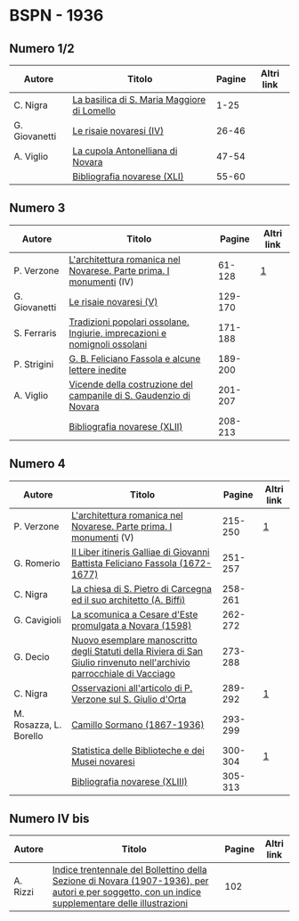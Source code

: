# BSPN - 1936


## Numero 1/2

| Autore        | Titolo                                                                                           | Pagine | Altri link |
|---------------|--------------------------------------------------------------------------------------------------|--------|------------|
| C. Nigra      | [La basilica di S. Maria Maggiore di Lomello](https://en.calameo.com/read/007260735abd0fd899135) | 1-25   |            |
| G. Giovanetti | [Le risaie novaresi (IV)](https://en.calameo.com/read/007260735abd0fd899135)                     | 26-46  |            |
| A. Viglio     | [La cupola Antonelliana di Novara](https://en.calameo.com/read/007260735abd0fd899135)            | 47-54  |            |
|               | [Bibliografia novarese (XLI)](https://en.calameo.com/read/007260735abd0fd899135)                 | 55-60  |            |


## Numero 3

| Autore        | Titolo                                                                                                                         | Pagine  | Altri link                                             |
|---------------|--------------------------------------------------------------------------------------------------------------------------------|---------|--------------------------------------------------------|
| P. Verzone    | [L'architettura romanica nel Novarese. Parte prima. I monumenti](http://www.ssno.it/BSPNo/bspn_aromnov.html#XXX1) (IV)         | 61-128  | [1](https://en.calameo.com/read/007260735b2a572d39c51) |
| G. Giovanetti | [Le risaie novaresi (V)](https://en.calameo.com/read/007260735b2a572d39c51)                                                    | 129-170 |                                                        |
| S. Ferraris   | [Tradizioni popolari ossolane. Ingiurie, imprecazioni e nomignoli ossolani](https://en.calameo.com/read/007260735b2a572d39c51) | 171-188 |                                                        |
| P. Strigini   | [G. B. Feliciano Fassola e alcune lettere inedite](https://en.calameo.com/read/007260735b2a572d39c51)                          | 189-200 |                                                        |
| A. Viglio     | [Vicende della costruzione del campanile di S. Gaudenzio di Novara](https://en.calameo.com/read/007260735b2a572d39c51)         | 201-207 |                                                        |
|               | [Bibliografia novarese (XLII)](https://en.calameo.com/read/007260735b2a572d39c51)                                              | 208-213 |                                                        |


## Numero 4

| Autore                 | Titolo                                                                                                                                                                      | Pagine  | Altri link                                             |
|------------------------|-----------------------------------------------------------------------------------------------------------------------------------------------------------------------------|---------|--------------------------------------------------------|
| P. Verzone             | [L'architettura romanica nel Novarese. Parte prima. I monumenti](http://www.ssno.it/BSPNo/bspn_aromnov.html#XXX2) (V)                                                       | 215-250 | [1](https://en.calameo.com/read/0072607356d126fee99c1) |
| G. Romerio             | [Il Liber itineris Galliae di Giovanni Battista Feliciano Fassola (1672-1677)](https://en.calameo.com/read/0072607356d126fee99c1)                                           | 251-257 |                                                        |
| C. Nigra               | [La chiesa di S. Pietro di Carcegna ed il suo architetto (A. Biffi)](https://en.calameo.com/read/0072607356d126fee99c1)                                                     | 258-261 |                                                        |
| G. Cavigioli           | [La scomunica a Cesare d'Este promulgata a Novara (1598)](https://en.calameo.com/read/0072607356d126fee99c1)                                                                | 262-272 |                                                        |
| G. Decio               | [Nuovo esemplare manoscritto degli Statuti della Riviera di San Giulio rinvenuto nell'archivio parrocchiale di Vacciago](https://en.calameo.com/read/0072607356d126fee99c1) | 273-288 |                                                        |
| C. Nigra               | [Osservazioni all'articolo di P. Verzone sul S. Giulio d'Orta](http://www.ssno.it/BSPNo/bspn_aromnov.html#nigra)                                                            | 289-292 | [1](https://en.calameo.com/read/0072607356d126fee99c1) |
| M. Rosazza, L. Borello | [Camillo Sormano (1867-1936)](https://en.calameo.com/read/0072607356d126fee99c1)                                                                                            | 293-299 |                                                        |
|                        | [Statistica delle Biblioteche e dei Musei novaresi](http://www.ssno.it/BSPNo/bspn_not36.html#364)                                                                           | 300-304 | [1](https://en.calameo.com/read/0072607356d126fee99c1) |
|                        | [Bibliografia novarese (XLIII)](https://en.calameo.com/read/0072607356d126fee99c1)                                                                                          | 305-313 |                                                        |


## Numero IV bis

| Autore   | Titolo                                                                                                                                                                                                 | Pagine | Altri link |
|----------|--------------------------------------------------------------------------------------------------------------------------------------------------------------------------------------------------------|--------|------------|
| A. Rizzi | [Indice trentennale del Bollettino della Sezione di Novara (1907-1936), per autori e per soggetto, con un indice supplementare delle illustrazioni](https://en.calameo.com/read/007260735b2cb024e457a) | 102    |            |
